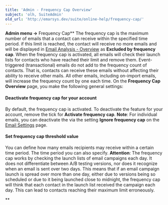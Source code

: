 ```yaml
---
title: 'Admin - Frequency Cap Overview'
subject: 'olh, SuiteAdmin'
old_url: 'http://emarsys.dev/suite/online-help/frequency-cap/'
---
```


**Admin menu ->** Frequency Cap** The frequency cap is the maximum number of emails that a contact can receive within the specified time period. if this limit is reached, the contact will receive no more emails and will be displayed in [Email Analysis - Overview](/olh/analysis-emails-overview.md "Analysis – Emails – Overview") as **Excluded by frequency cap**. When the frequency cap is activated, all emails will check their launch lists for contacts who have reached their limit and remove them. Event-triggered (transactional) emails do not add to the frequency count of contacts. That is, contacts can receive these emails without affecting their ability to receive other mails. All other emails, including on-import emails, will increase the frequency count by one each time. On the **Frequency Cap Overview** page, you make the following general settings:

#### Deactivate frequency cap for your account

 By default, the frequency cap is activated. To deactivate the feature for your account, remove the tick for **Activate frequency cap**. **Note**: For individual emails, you can deactivate the via the setting **Ignore frequency cap** on the [Email Settings](/olh/email-settings.md "Campaigns – Email Settings") page.

#### Set frequency cap threshold value

 You can define how many emails recipients may receive within a certain time period. The time period you can also specify. **Attention**: The frequency cap works by checking the launch lists of email campaigns each day. It does not differentiate between A/B testing versions, nor does it recognize when an email is sent over two days. This means that if an email campaign launch is spread over more than one day, either due to versions being so scheduled or due to it being launched close to midnight, the frequency cap will think that each contact in the launch list received the campaign each day. This can lead to contacts reaching their maximum limit erroneously.

**